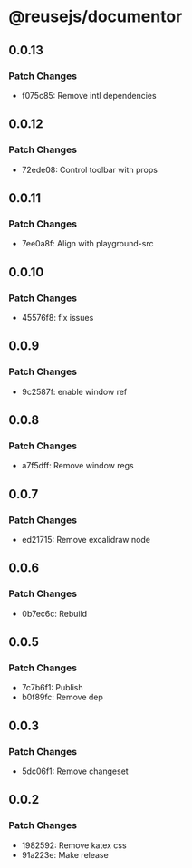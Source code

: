 # @reusejs/documentor

## 0.0.13

### Patch Changes

- f075c85: Remove intl dependencies

## 0.0.12

### Patch Changes

- 72ede08: Control toolbar with props

## 0.0.11

### Patch Changes

- 7ee0a8f: Align with playground-src

## 0.0.10

### Patch Changes

- 45576f8: fix issues

## 0.0.9

### Patch Changes

- 9c2587f: enable window ref

## 0.0.8

### Patch Changes

- a7f5dff: Remove window regs

## 0.0.7

### Patch Changes

- ed21715: Remove excalidraw node

## 0.0.6

### Patch Changes

- 0b7ec6c: Rebuild

## 0.0.5

### Patch Changes

- 7c7b6f1: Publish
- b0f89fc: Remove dep

## 0.0.3

### Patch Changes

- 5dc06f1: Remove changeset

## 0.0.2

### Patch Changes

- 1982592: Remove katex css
- 91a223e: Make release
